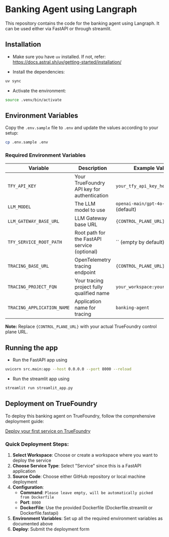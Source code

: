 # Banking Agent using Langraph

This repository contains the code for the banking agent using Langraph. It can be used either via FastAPI or through streamlit.

## Installation

- Make sure you have `uv` installed. If not, refer: https://docs.astral.sh/uv/getting-started/installation/

- Install the dependencies:

```bash
uv sync
```

- Activate the environment:

```bash
source .venv/bin/activate
```

## Environment Variables

Copy the `.env.sample` file to `.env` and update the values according to your setup:

```bash
cp .env.sample .env
```

### Required Environment Variables

| Variable | Description | Example Value |
|----------|-------------|---------------|
| `TFY_API_KEY` | Your TrueFoundry API key for authentication | `your_tfy_api_key_here` |
| `LLM_MODEL` | The LLM model to use | `openai-main/gpt-4o-mini` (default) |
| `LLM_GATEWAY_BASE_URL` | LLM Gateway base URL | `{CONTROL_PLANE_URL}/api/llm` |
| `TFY_SERVICE_ROOT_PATH` | Root path for the FastAPI service (optional) | `` (empty by default) |
| `TRACING_BASE_URL` | OpenTelemetry tracing endpoint | `{CONTROL_PLANE_URL}/api/otel` |
| `TRACING_PROJECT_FQN` | Your tracing project fully qualified name | `your_workspace:your_project` |
| `TRACING_APPLICATION_NAME` | Application name for tracing | `banking-agent` |

**Note:** Replace `{CONTROL_PLANE_URL}` with your actual TrueFoundry control plane URL.

## Running the app

- Run the FastAPI app using

```bash
uvicorn src.main:app --host 0.0.0.0 --port 8000 --reload
```

- Run the streamlit app using

```bash
streamlit run streamlit_app.py
```

## Deployment on TrueFoundry

To deploy this banking agent on TrueFoundry, follow the comprehensive deployment guide:

[Deploy your first service on TrueFoundry](https://docs.truefoundry.com/docs/deploy-first-service#getting-started-with-deployment)

### Quick Deployment Steps:

1. **Select Workspace**: Choose or create a workspace where you want to deploy the service
2. **Choose Service Type**: Select "Service" since this is a FastAPI application
3. **Source Code**: Choose either GitHub repository or local machine deployment
4. **Configuration**:
   - **Command**: `Please leave empty, will be automatically picked from Dockerfile`
   - **Port**: `8000`
   - **DockerFile**: Use the provided Dockerfile (Dockerfile.streamlit or Dockerfile.fastapi)
5. **Environment Variables**: Set up all the required environment variables as documented above
6. **Deploy**: Submit the deployment form
